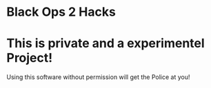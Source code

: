Black Ops 2 Hacks
================

This is private and a experimentel Project!
==
Using this software without permission will get the Police at you!
